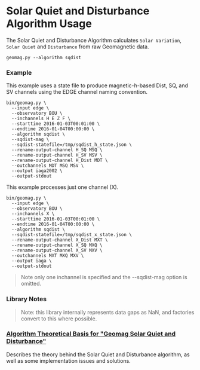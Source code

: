 Solar Quiet and Disturbance Algorithm Usage
===========================================

The Solar Quiet and Disturbance Algorithm calculates `Solar Variation`,
`Solar Quiet` and `Disturbance` from raw Geomagnetic data.

`geomag.py --algorithm sqdist`


### Example

This example uses a state file to produce magnetic-h-based Dist, SQ, and SV
channels using the EDGE channel naming convention.

    bin/geomag.py \
      --input edge \
      --observatory BOU \
      --inchannels H E Z F \
      --starttime 2016-01-03T00:01:00 \
      --endtime 2016-01-04T00:00:00 \
      --algorithm sqdist \
      --sqdist-mag \
      --sqdist-statefile=/tmp/sqdist_h_state.json \
      --rename-output-channel H_SQ MSQ \
      --rename-output-channel H_SV MSV \
      --rename-output-channel H_Dist MDT \
      --outchannels MDT MSQ MSV \
      --output iaga2002 \
      --output-stdout

This example processes just one channel (X).

    bin/geomag.py \
      --input edge \
      --observatory BOU \
      --inchannels X \
      --starttime 2016-01-03T00:01:00 \
      --endtime 2016-01-04T00:00:00 \
      --algorithm sqdist \
      --sqdist-statefile=/tmp/sqdist_x_state.json \
      --rename-output-channel X_Dist MXT \
      --rename-output-channel X_SQ MXQ \
      --rename-output-channel X_SV MXV \
      --outchannels MXT MXQ MXV \
      --output iaga \
      --output-stdout

> Note only one inchannel is specified and the --sqdist-mag option is omitted.


### Library Notes

> Note: this library internally represents data gaps as NaN, and factories
> convert to this where possible.


### [Algorithm Theoretical Basis for "Geomag Solar Quiet and Disturbance"](SqDist.md) ###
Describes the theory behind the Solar Quiet and Disturbance algorithm, as
well as some implementation issues and solutions.
